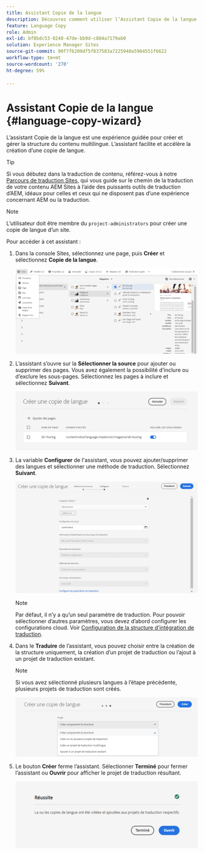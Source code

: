 ```yaml
---
title: Assistant Copie de la langue
description: Découvrez comment utiliser l’Assistant Copie de la langue dans AEM.
feature: Language Copy
role: Admin
exl-id: bf8bdc53-0248-47de-bb9d-c884a7179ab0
solution: Experience Manager Sites
source-git-commit: 90f7f6209df5f837583a7225940a5984551f6622
workflow-type: tm+mt
source-wordcount: '270'
ht-degree: 59%

---
```


# Assistant Copie de la langue {#language-copy-wizard}

L’assistant Copie de la langue est une expérience guidée pour créer et gérer la structure du contenu multilingue. L’assistant facilite et accélère la création d’une copie de langue.

>[!TIP]
>
>Si vous débutez dans la traduction de contenu, référez-vous à notre [Parcours de traduction Sites,](/help/journey-sites/translation/overview.md) qui vous guide sur le chemin de la traduction de votre contenu AEM Sites à l’aide des puissants outils de traduction d’AEM, idéaux pour celles et ceux qui ne disposent pas d’une expérience concernant AEM ou la traduction.

>[!NOTE]
>
>L’utilisateur doit être membre du `project-administrators` pour créer une copie de langue d’un site.

Pour accéder à cet assistant :

1. Dans la console Sites, sélectionnez une page, puis **Créer** et sélectionnez **Copie de la langue**.

   ![Création d’une copie de langue à partir de l’assistant](../assets/language-copy-wizard.png)

1. L’assistant s’ouvre sur la **Sélectionner la source** pour ajouter ou supprimer des pages. Vous avez également la possibilité d’inclure ou d’exclure les sous-pages. Sélectionnez les pages à inclure et sélectionnez **Suivant**.

   ![Ajout de pages avec l’assistant](../assets/language-copy-wizard-add-pages.png)

1. La variable **Configurer** de l&#39;assistant, vous pouvez ajouter/supprimer des langues et sélectionner une méthode de traduction. Sélectionnez **Suivant**.

   ![Étape Configurer de l’assistant](../assets/language-copy-wizard-configure.png)

   >[!NOTE]
   >
   >Par défaut, il n’y a qu’un seul paramètre de traduction. Pour pouvoir sélectionner d’autres paramètres, vous devez d’abord configurer les configurations cloud. Voir [Configuration de la structure d’intégration de traduction](integration-framework.md).

1. Dans le **Traduire** de l’assistant, vous pouvez choisir entre la création de la structure uniquement, la création d’un projet de traduction ou l’ajout à un projet de traduction existant.

   >[!NOTE]
   >
   >Si vous avez sélectionné plusieurs langues à l’étape précédente, plusieurs projets de traduction sont créés.

   ![Étape de traduction de l’assistant](../assets/language-copy-wizard-translate.png)

1. Le bouton **Créer** ferme l’assistant. Sélectionner **Terminé** pour fermer l’assistant ou **Ouvrir** pour afficher le projet de traduction résultant.

   ![Terminer l’assistant](../assets/language-copy-wizard-done.png)
